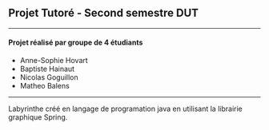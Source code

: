 ## Projet Tutoré - Second semestre DUT 
--------------------------------------

#### Projet réalisé par groupe de 4 étudiants 
- Anne-Sophie Hovart
- Baptiste Hainaut
- Nicolas Goguillon 
- Matheo Balens

-------------------------------------

Labyrinthe créé en langage de programation java en utilisant la librairie graphique Spring.
